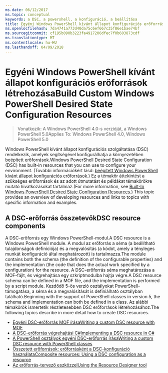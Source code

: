 ```yaml
---
ms.date: 06/12/2017
ms.topic: conceptual
keywords: a DSC, a powershell, a konfiguráció, a beállítása
title: Egyéni Windows PowerShell kívánt állapot konfigurációs erőforrások létrehozása
ms.openlocfilehash: 7da4741a773d40da75c6ef667c35f86e1bae74bf
ms.sourcegitcommit: cf195b090b3223fa4917206dfec7f0b603873cdf
ms.translationtype: MT
ms.contentlocale: hu-HU
ms.lasthandoff: 04/09/2018
---
```

# <a name="build-custom-windows-powershell-desired-state-configuration-resources"></a><span data-ttu-id="838ff-103">Egyéni Windows PowerShell kívánt állapot konfigurációs erőforrások létrehozása</span><span class="sxs-lookup"><span data-stu-id="838ff-103">Build Custom Windows PowerShell Desired State Configuration Resources</span></span>

> <span data-ttu-id="838ff-104">Vonatkozik: A Windows PowerShell 4.0-s verzióját, a Windows PowerShell 5.0</span><span class="sxs-lookup"><span data-stu-id="838ff-104">Applies To: Windows PowerShell 4.0, Windows PowerShell 5.0</span></span>

<span data-ttu-id="838ff-105">Windows PowerShell kívánt állapot konfigurációs szolgáltatása (DSC) rendelkezik, amelyek segítségével konfigurálhatja a környezetében beépített erőforrások.</span><span class="sxs-lookup"><span data-stu-id="838ff-105">Windows PowerShell Desired State Configuration (DSC) has built-in resources that you can use to configure your environment.</span></span> <span data-ttu-id="838ff-106">(További információkért lásd: [beépített Windows PowerShell kívánt állapot konfigurációs erőforrások](builtInResource.md).) Ez a témakör áttekintést a szükséges erőforrások és az adott útmutatást és példákat témakörökre mutató hivatkozásokat tartalmaz.</span><span class="sxs-lookup"><span data-stu-id="838ff-106">(For more information, see [Built-In Windows PowerShell Desired State Configuration Resources](builtInResource.md).) This topic provides an overview of developing resources and links to topics with specific information and examples.</span></span>

## <a name="dsc-resource-components"></a><span data-ttu-id="838ff-107">A DSC-erőforrás összetevők</span><span class="sxs-lookup"><span data-stu-id="838ff-107">DSC resource components</span></span>

<span data-ttu-id="838ff-108">A DSC-erőforrás egy Windows PowerShell-modul.</span><span class="sxs-lookup"><span data-stu-id="838ff-108">A DSC resource is a Windows PowerShell module.</span></span> <span data-ttu-id="838ff-109">A modul az erőforrás a séma (a beállítható tulajdonságok definíciója) és a megvalósítás (a kódot, amely a tényleges munkát konfiguráció által meghatározott) is tartalmazza.</span><span class="sxs-lookup"><span data-stu-id="838ff-109">The module contains both the schema (the definition of the configurable properties) and the implementation (the code that does the actual work specified by a configuration) for the resource.</span></span> <span data-ttu-id="838ff-110">A DSC-erőforrás séma meghatározása a MOF-fájlt, és végrehajtása egy szkriptmodulba hajtja végre.</span><span class="sxs-lookup"><span data-stu-id="838ff-110">A DSC resource schema can be defined in a MOF file, and the implementation is performed by a script module.</span></span> <span data-ttu-id="838ff-111">Kezdődő 5-ös verzió osztályokat PowerShell-támogatása, a séma és a megvalósítását is definiálható osztályban található.</span><span class="sxs-lookup"><span data-stu-id="838ff-111">Beginning with the support of PowerShell classes in version 5, the schema and implementation can both be defined in a class.</span></span> <span data-ttu-id="838ff-112">Az alábbi témakörök ismertetik részletesebben DSC erőforrások létrehozásához.</span><span class="sxs-lookup"><span data-stu-id="838ff-112">The following topics describe in more detail how to create DSC resources.</span></span>

* [<span data-ttu-id="838ff-113">Egyéni DSC-erőforrás MOF írása</span><span class="sxs-lookup"><span data-stu-id="838ff-113">Writing a custom DSC resource with MOF</span></span>](authoringResourceMOF.md)
* [<span data-ttu-id="838ff-114">A DSC-erőforrás végrehajtási C#</span><span class="sxs-lookup"><span data-stu-id="838ff-114">Implementing a DSC resource in C#</span></span>](authoringResourceMofCS.md)
* [<span data-ttu-id="838ff-115">A PowerShell osztályok egyéni DSC-erőforrás írása</span><span class="sxs-lookup"><span data-stu-id="838ff-115">Writing a custom DSC resource with PowerShell classes</span></span>](authoringResourceClass.md)
* [<span data-ttu-id="838ff-116">Összetett erőforrások: erőforrásként a DSC-konfiguráció használata</span><span class="sxs-lookup"><span data-stu-id="838ff-116">Composite resources: Using a DSC configuration as a resource</span></span>](authoringResourceComposite.md)
* [<span data-ttu-id="838ff-117">Az erőforrás-tervező eszközzel</span><span class="sxs-lookup"><span data-stu-id="838ff-117">Using the Resource Designer tool</span></span>](authoringResourceMofDesigner.md)
